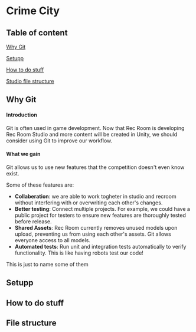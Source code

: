 # Crime City

## Table of content
[Why Git](#Why-Git)

[Setupp](#Setupp)

[How to do stuff](#how-to-do-stuff)

[Studio file structure](#file-structure)

## Why Git

#### Introduction

Git is often used in game development. Now that Rec Room is developing Rec Room Studio and more content will be created in Unity, we should consider using Git to improve our workflow.

#### What we gain

Git allows us to use new features that the competition doesn't even know exist.

Some of these features are:
- **Collaberation**: we are able to work togheter in studio and recroom without interfering with or overwriting each other's changes.
- **Better testing**: Connect multiple projects. For example, we could have a public project for testers to ensure new features are thoroughly tested before release.
- **Shared Assets**: Rec Room currently removes unused models upon upload, preventing us from using each other's assets. Git allows everyone access to all models.
- **Automated tests**: Run unit and integration tests automatically to verify functionality. This is like having robots test our code!

This is just to name some of them


## Setupp

## How to do stuff

## File structure